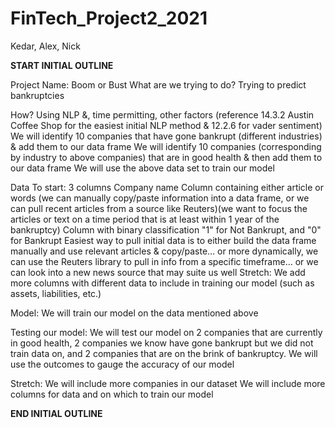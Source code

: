 # FinTech_Project2_2021
Kedar, Alex, Nick

**START INITIAL OUTLINE**

Project Name: Boom or Bust
What are we trying to do?
Trying to predict bankruptcies
 
How?
Using NLP &, time permitting, other factors (reference 14.3.2 Austin Coffee Shop for the easiest initial NLP method & 12.2.6 for vader sentiment)
We will identify 10 companies that have gone bankrupt (different industries) & add them to our data frame
We will identify 10 companies (corresponding by industry to above companies) that are in good health & then add them to our data frame
We will use the above data set to train our model
 
Data
To start: 3 columns
Company name
Column containing either article or words (we can manually copy/paste information into a data frame, or we can pull recent articles from a source like Reuters)(we want to focus the articles or text on a time period that is at least within 1 year of the bankruptcy)
Column with binary classification "1" for Not Bankrupt, and "0" for Bankrupt
Easiest way to pull initial data is to either build the data frame manually and use relevant articles & copy/paste… or more dynamically, we can use the Reuters library to pull in info from a specific timeframe… or we can look into a new news source that may suite us well
Stretch: We add more columns with different data to include in training our model (such as assets, liabilities, etc.)
 
Model:
We will train our model on the data mentioned above
 
Testing our model:
We will test our model on 2 companies that are currently in good health, 2 companies we know have gone bankrupt but we did not train data on, and 2 companies that are on the brink of bankruptcy. We will use the outcomes to gauge the accuracy of our model
 
Stretch:
We will include more companies in our dataset
We will include more columns for data and on which to train our model 

**END INITIAL OUTLINE**
